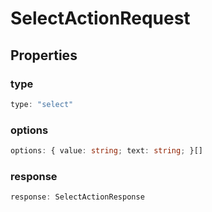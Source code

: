 # SelectActionRequest

## Properties

### type

```ts
type: "select"
```

### options

```ts
options: { value: string; text: string; }[]
```

### response

```ts
response: SelectActionResponse
```
